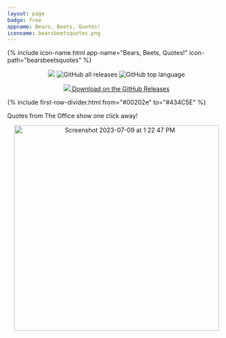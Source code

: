 ```yaml
---
layout: page
badge: free
appname: Bears, Beets, Quotes!
iconname: bearsbeetsquotes.png
---
```

<div class="row first-row">

{% include icon-name.html app-name="Bears, Beets, Quotes!" icon-path="bearsbeetsquotes" %}

<p align="center">
  <a href="https://github.com/menubar-apps/ToDoBar"><img src="https://img.shields.io/badge/-ToDoBar-black?logo=github&style=flat"></a>
  <img alt="GitHub all releases" src="https://img.shields.io/github/downloads/menubar-apps/ToDoBar/total">
  <img alt="GitHub top language" src="https://img.shields.io/github/languages/top/menubar-apps/ToDoBar">
</p>
  
<p align="center">

  <!--<a class="appstore-badge" href="https://apps.apple.com/us/app/todobar/id1641624925?mt=12&amp;itsct=apps_box_badge&amp;itscg=30200">
    <img class="appstore-badge__icon" src="{{ site.url | append: site.baseurl}}/assets/img/badges/apple.svg">
    <span class="appstore-badge__text">Download on the</span>
    <span class="appstore-badge__storename">Mac App Store</span>
  </a>-->

   <a class="appstore-badge" href="https://github.com/menubar-apps/bears-beets-quotes/releases">
    <img class="appstore-badge__icon" src="{{ site.url | append: site.baseurl}}/assets/img/badges/github.svg">
    <span class="appstore-badge__text">Download on the</span>
    <span class="appstore-badge__storename">GitHub Releases</span>
  </a>
  <!--<a class="appstore-badge" href="#" style="background-color: #2e2a24">
    <img class="appstore-badge__icon" src="{{ site.url | append: site.baseurl}}/assets/img/badges/brew.svg">
    <span class="appstore-badge__text">tap: menubar-apps/menubar-apps</span>
    <span class="appstore-badge__storename">todobar</span>
  </a>-->
</p>

</div>

{% include first-row-divider.html from="#00202e" to="#434C5E" %}

<div class="row second-row">
<div class="col m8 offset-m2">
Quotes from The Office show one click away!
  
<p align="center">
  <img width="472" alt="Screenshot 2023-07-09 at 1 22 47 PM" src="https://github.com/menubar-apps/ToDoBar/assets/9363150/0cc76f58-f4a4-4ac1-b0d1-8c64175b742f">
</p>

</div>
</div>
